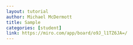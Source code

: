 ```yaml
---
layout: tutorial
author: Michael McDermott
title: Sample
categories: [student]
link: https://miro.com/app/board/o9J_l1TZ6JA=/
---
```

